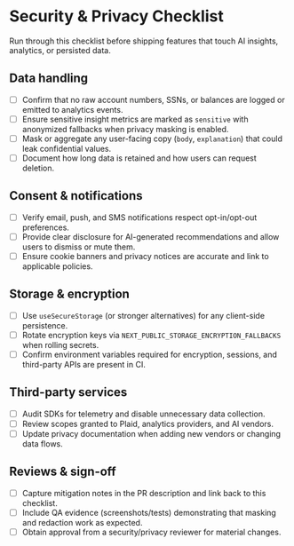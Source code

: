 # Security & Privacy Checklist

Run through this checklist before shipping features that touch AI insights, analytics, or persisted data.

## Data handling

- [ ] Confirm that no raw account numbers, SSNs, or balances are logged or emitted to analytics events.
- [ ] Ensure sensitive insight metrics are marked as `sensitive` with anonymized fallbacks when privacy masking is enabled.
- [ ] Mask or aggregate any user-facing copy (`body`, `explanation`) that could leak confidential values.
- [ ] Document how long data is retained and how users can request deletion.

## Consent & notifications

- [ ] Verify email, push, and SMS notifications respect opt-in/opt-out preferences.
- [ ] Provide clear disclosure for AI-generated recommendations and allow users to dismiss or mute them.
- [ ] Ensure cookie banners and privacy notices are accurate and link to applicable policies.

## Storage & encryption

- [ ] Use `useSecureStorage` (or stronger alternatives) for any client-side persistence.
- [ ] Rotate encryption keys via `NEXT_PUBLIC_STORAGE_ENCRYPTION_FALLBACKS` when rolling secrets.
- [ ] Confirm environment variables required for encryption, sessions, and third-party APIs are present in CI.

## Third-party services

- [ ] Audit SDKs for telemetry and disable unnecessary data collection.
- [ ] Review scopes granted to Plaid, analytics providers, and AI vendors.
- [ ] Update privacy documentation when adding new vendors or changing data flows.

## Reviews & sign-off

- [ ] Capture mitigation notes in the PR description and link back to this checklist.
- [ ] Include QA evidence (screenshots/tests) demonstrating that masking and redaction work as expected.
- [ ] Obtain approval from a security/privacy reviewer for material changes.
